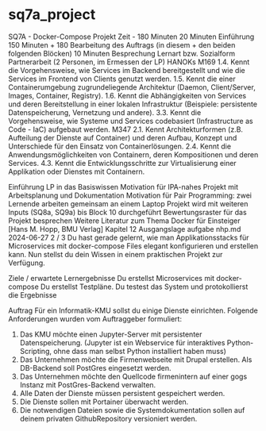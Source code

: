# sq7a_project

SQ7A - Docker-Compose Projekt
Zeit - 180 Minuten
20 Minuten Einführung
150 Minuten + 180 Bearbeitung des Auftrags (in diesem + den beiden folgenden Blöcken)
10 Minuten Besprechung
Lernart bzw. Sozialform
Partnerarbeit (2 Personen, im Ermessen der LP)
HANOKs
M169
1.4. Kennt die Vorgehensweise, wie Services im Backend bereitgestellt und wie die Services im Frontend
von Clients genutzt werden.
1.5. Kennt die einer Containerumgebung zugrundeliegende Architektur (Daemon, Client/Server, Images,
Container, Registry).
1.6. Kennt die Abhängigkeiten von Services und deren Bereitstellung in einer lokalen Infrastruktur
(Beispiele: persistente Datenspeicherung, Vernetzung und andere).
3.3. Kennt die Vorgehensweise, wie Systeme und Services codebasiert (Infrastructure as Code - IaC)
aufgebaut werden.
M347
2.1. Kennt Architekturformen (z.B. Aufteilung der Dienste auf Container) und deren Aufbau, Konzept und
Unterschiede für den Einsatz von Containerlösungen.
2.4. Kennt die Anwendungsmöglichkeiten von Containern, deren Kompositionen und deren Services.
4.3. Kennt die Entwicklungsschritte zur Virtualisierung einer Applikation oder Dienstes mit Containern.

Einführung LP in das Basiswissen
Motivation für IPA-nahes Projekt mit Arbeitsplanung und Dokumentation
Motivation für Pair Programming: zwei Lernende arbeiten gemeinsam an einem Laptop
Projekt wird mit weiteren Inputs (SQ8a, SQ9a) bis Block 10 durchgeführt
Bewertungsraster für das Projekt besprechen
Weitere Literatur zum Thema
Docker für Einsteiger [Hans M. Hopp, BMU Verlag] Kapitel 12
Ausgangslage
aufgabe nhp.md 2024-06-27
2 / 3
Du hast gerade gelernt, wie man Applikationsstacks für Microservices mit docker-compose Files elegant
konfigurieren und erstellen kann. Nun stellst du dein Wissen in einem praktischen Projekt zur Verfügung.

Ziele / erwartete Lernergebnisse
Du erstellst Microservices mit docker-compose
Du erstellst Testpläne.
Du testest das System und protokollierst die Ergebnisse

Auftrag
Für ein Informatik-KMU sollst du einige Dienste einrichten. Folgende Anforderungen wurden vom
Auftraggeber formuliert:
1. Das KMU möchte einen Jupyter-Server mit persistenter Datenspeicherung. (Jupyter ist ein
Webservice für interaktives Python-Scripting, ohne dass man selbst Python installiert haben muss)
2. Das Unternehmen möchte die Firmenwebseite mit Drupal erstellen. Als DB-Backend soll PostGres
eingesetzt werden.
3. Das Unternehmen möchte den Quellcode firmenintern auf einer gogs Instanz mit PostGres-Backend
verwalten.
4. Alle Daten der Dienste müssen persistent gespeichert werden.
5. Die Dienste sollen mit Portainer überwacht werden.
6. Die notwendigen Dateien sowie die Systemdokumentation sollen auf deinem privaten GithubRepository versioniert werden.
